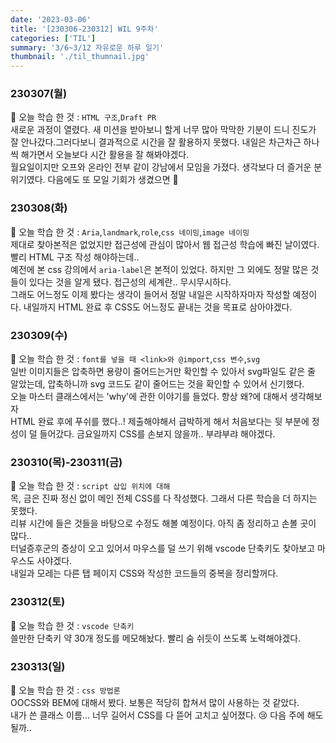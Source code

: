 ```yaml
---
date: '2023-03-06'
title: '[230306-230312] WIL 9주차'
categories: ['TIL']
summary: '3/6~3/12 자유로운 하루 일기'
thumbnail: './til_thumnail.jpg'
---
```


<!-- ## 이번 주 결산 -->

### 230307(월)

🌟 오늘 학습 한 것 : `HTML 구조`,`Draft PR`<br/>
새로운 과정이 열렸다. 새 미션을 받아보니 할게 너무 많아 막막한 기분이 드니 진도가 잘 안나갔다.그러다보니 결과적으로 시간을 잘 활용하지 못했다. 내일은 차근차근 하나씩 해가면서 오늘보다 시간 활용을 잘 해봐야겠다.<br/>
월요일이지만 오프와 온라인 전부 같이 강남에서 모임을 가졌다. 생각보다 더 즐거운 분위기였다. 다음에도 또 모일 기회가 생겼으면 👼

### 230308(화)

🌟 오늘 학습 한 것 : `Aria`,`landmark`,`role`,`css 네이밍`,`image 네이밍`<br/>
제대로 찾아본적은 없었지만 접근성에 관심이 많아서 웹 접근성 학습에 빠진 날이였다. 빨리 HTML 구조 작성 해야하는데.. <br/>
예전에 본 css 강의에서 `aria-label`은 본적이 있었다. 하지만 그 외에도 정말 많은 것들이 있다는 것을 알게 됐다. 접근성의 세계란.. 무시무시하다.<br/>
그래도 어느정도 이제 봤다는 생각이 들어서 정말 내일은 시작하자마자 작성할 예정이다. 내일까지 HTML 완료 후 CSS도 어느정도 끝내는 것을 목표로 삼아야겠다.

### 230309(수)

🌟 오늘 학습 한 것 : `font를 넣을 때 <link>와 @import`,`css 변수`,`svg`<br/>
일반 이미지들은 압축하면 용량이 줄어드는거만 확인할 수 있아서 svg파일도 같은 줄 알았는데, 압축하니까 svg 코드도 같이 줄어드는 것을 확인할 수 있어서 신기했다.<br/>
오늘 마스터 클래스에서는 'why'에 관한 이야기를 들었다. 항상 왜?에 대해서 생각해보자<br/>
HTML 완료 후에 푸쉬를 했다..! 제출해야해서 급박하게 해서 처음보다는 뒷 부분에 정성이 덜 들어갔다. 금요일까지 CSS를 손보지 않을까.. 부랴부랴 해야겠다.

### 230310(목)-230311(금)

🌟 오늘 학습 한 것 : `script 삽입 위치에 대해`<br/>
목, 금은 진짜 정신 없이 메인 전체 CSS를 다 작성했다. 그래서 다른 학습을 더 하지는 못했다. <br/>
리뷰 시간에 들은 것들을 바탕으로 수정도 해볼 예정이다. 아직 좀 정리하고 손볼 곳이 많다..<br/>
터널증후군의 증상이 오고 있어서 마우스를 덜 쓰기 위해 vscode 단축키도 찾아보고 마우스도 사야겠다.<br/>
내일과 모레는 다른 탭 페이지 CSS와 작성한 코드들의 중복을 정리할꺼다.

### 230312(토)

🌟 오늘 학습 한 것 : `vscode 단축키`<br/>
쓸만한 단축키 약 30개 정도를 메모해놨다. 빨리 숨 쉬듯이 쓰도록 노력해야겠다.<br/>

### 230313(일)

🌟 오늘 학습 한 것 : `css 방법론`<br/>
OOCSS와 BEM에 대해서 봤다. 보통은 적당히 합쳐서 많이 사용하는 것 같았다.<br/>
내가 쓴 클래스 이름... 너무 길어서 CSS를 다 뜯어 고치고 싶어졌다. 😢 다음 주에 해도 될까..
